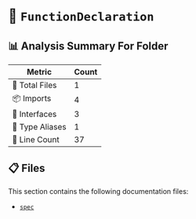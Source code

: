 # 📁 `FunctionDeclaration`

## 📊 Analysis Summary For Folder

| Metric | Count |
|--------|-------|
| 📁 Total Files | 1 |
| 📦 Imports | 4 |
| 📐 Interfaces | 3 |
| 📑 Type Aliases | 1 |
| 🔢 Line Count | 37 |


## 📋 Files

This section contains the following documentation files:

- [`spec`](./spec.md)